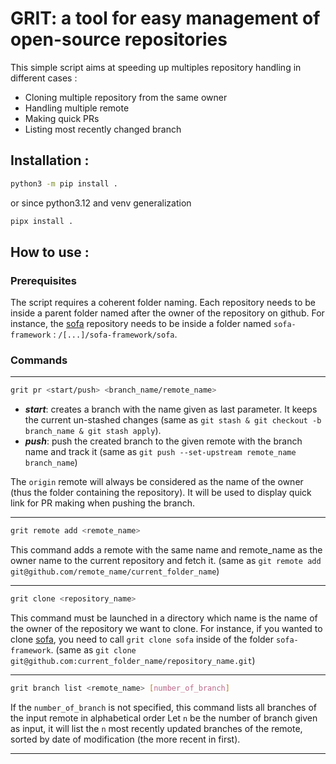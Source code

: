 # GRIT: a tool for easy management of open-source repositories

This simple script aims at speeding up multiples repository handling in different cases :
- Cloning multiple repository from the same owner
- Handling multiple remote
- Making quick PRs
- Listing most recently changed branch


## Installation :

```bash
python3 -m pip install .
```
or since python3.12 and venv generalization
```bash
pipx install .
```

## How to use : 
### Prerequisites
The script requires a coherent folder naming. Each repository needs to be inside a parent folder named after the owner of the repository on github. 
For instance, the [sofa](https://www.github.com/sofa-framework/sofa) repository needs to be inside a folder named `sofa-framework` : `/[...]/sofa-framework/sofa`.

### Commands

---
```bash 
grit pr <start/push> <branch_name/remote_name>
```
- ***_start_***: creates a branch with the name given as last parameter. It keeps the current un-stashed changes (same as `git stash & git checkout -b branch_name & git stash apply`).
- ***_push_***: push the created branch to the given remote with the branch name and track it (same as `git push --set-upstream remote_name branch_name`)

The `origin` remote will always be considered as the name of the owner (thus the folder containing the repository). It will be used to display quick link for PR making when pushing the branch.

---
```bash 
grit remote add <remote_name>
```
This command adds a remote with the same name and remote_name as the owner name to the current repository and fetch it. (same as `git remote add git@github.com/remote_name/current_folder_name`)

---
```bash 
grit clone <repository_name>
```
This command must be launched in a directory which name is the name of the owner of the repository we want to clone. 
For instance, if you wanted to clone [sofa](https://www.github.com/sofa-framework/sofa), you need to call `grit clone sofa` inside of the folder `sofa-framework`. (same as `git clone git@github.com:current_folder_name/repository_name.git`)

---
```bash 
grit branch list <remote_name> [number_of_branch]
```
If the `number_of_branch` is not specified, this command lists all branches of the input remote in alphabetical order
Let `n` be the number of branch given as input, it will list the `n` most recently updated branches of the remote, sorted by date of modification (the more recent in first).


---
